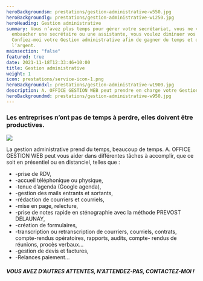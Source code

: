 ```yaml
---
heroBackgroundsm: prestations/gestion-administrative-w550.jpg
heroBackgroundlg: prestations/gestion-administrative-w1250.jpg
heroHeading: Gestion administrative
summary: Vous n’avez plus temps pour gérer votre secrétariat, vous ne voulez pas
  embaucher une secrétaire ou une assistante, vous voulez diminuer vos coûts !
  Confiez-moi votre Gestion administrative afin de gagner du temps et de
  l’argent.
mainsection: "false"
featured: true
date: 2021-11-18T12:33:46+10:00
title: Gestion administrative
weight: 1
icon: prestations/service-icon-1.png
heroBackgroundxl: prestations/gestion-administrative-w1900.jpg
description: A. OFFICE GESTION WEB peut prendre en charge votre Gestion administrative.
heroBackgroundmd: prestations/gestion-administrative-w950.jpg
---
```

### Les entreprises n’ont pas de temps à perdre, elles doivent être productives.

![](/img/hero-w1900.jpg)

La gestion administrative prend du temps, beaucoup de temps. A. OFFICE GESTION WEB peut vous aider dans différentes tâches à accomplir, que ce soit en présentiel ou en distanciel, telles que :

* \-prise de RDV,
* \-accueil téléphonique ou physique,
* \-tenue d’agenda (Google agenda),
* \-gestion des mails entrants et sortants,
* \-rédaction de courriers et courriels,
* \-mise en page, relecture,
* \-prise de notes rapide en sténographie avec la méthode PREVOST DELAUNAY,
* \-création de formulaires,
* \-transcription ou retranscription de courriers, courriels, contrats, compte-rendus opératoires, rapports, audits, compte- rendus de réunions, procès verbaux…
* \-gestion de devis et factures,
* \-Relances paiement...

##### VOUS AVEZ D’AUTRES ATTENTES, N’ATTENDEZ-PAS, CONTACTEZ-MOI !